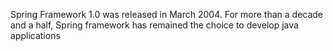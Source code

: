 Spring Framework 1.0 was released in March 2004. For more than a decade and a half, Spring framework has remained the choice to develop java applications
